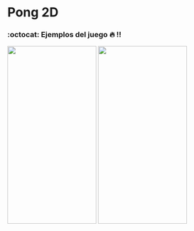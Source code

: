 # Pong 2D

### :octocat: Ejemplos del juego :fire: !!

<div class="row">
  <img src="./Documentation/video1.gif" width="200" height="400" />
  <img src="./Documentation/video2.gif" width="200" height="400" />
</div>
